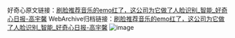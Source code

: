 好奇心原文链接：[刷脸推荐音乐的emo红了，这公司为它做了人脸识别_智能_好奇心日报-高宇馨](https://www.qdaily.com/articles/8161.html)
WebArchive归档链接：[刷脸推荐音乐的emo红了，这公司为它做了人脸识别_智能_好奇心日报-高宇馨](http://web.archive.org/web/20190623152236/https://www.qdaily.com/articles/8161.html)
![image](http://ww3.sinaimg.cn/large/007d5XDply1g3vavimg3pj30u0422hdt)